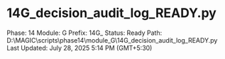 # 14G_decision_audit_log_READY.py

Phase: 14
Module: G
Prefix: 14G_
Status: Ready
Path: D:\MAGIC\scripts\phase14\module_G\14G_decision_audit_log_READY.py
Last Updated: July 28, 2025 5:14 PM (GMT+5:30)
